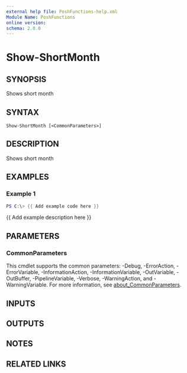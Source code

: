 ```yaml
---
external help file: PoshFunctions-help.xml
Module Name: PoshFunctions
online version:
schema: 2.0.0
---
```


# Show-ShortMonth

## SYNOPSIS
Shows short month

## SYNTAX

```
Show-ShortMonth [<CommonParameters>]
```

## DESCRIPTION
Shows short month

## EXAMPLES

### Example 1
```powershell
PS C:\> {{ Add example code here }}
```

{{ Add example description here }}

## PARAMETERS

### CommonParameters
This cmdlet supports the common parameters: -Debug, -ErrorAction, -ErrorVariable, -InformationAction, -InformationVariable, -OutVariable, -OutBuffer, -PipelineVariable, -Verbose, -WarningAction, and -WarningVariable. For more information, see [about_CommonParameters](http://go.microsoft.com/fwlink/?LinkID=113216).

## INPUTS

## OUTPUTS

## NOTES

## RELATED LINKS
